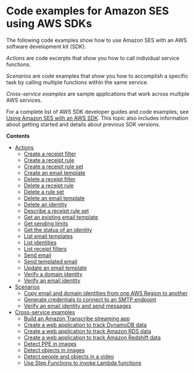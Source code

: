 # Code examples for Amazon SES using AWS SDKs<a name="service_code_examples_ses"></a>

The following code examples show how to use Amazon SES with an AWS software development kit \(SDK\)\. 

*Actions* are code excerpts that show you how to call individual service functions\.

*Scenarios* are code examples that show you how to accomplish a specific task by calling multiple functions within the same service\.

*Cross\-service examples* are sample applications that work across multiple AWS services\.

For a complete list of AWS SDK developer guides and code examples, see [Using Amazon SES with an AWS SDK](sdk-general-information-section.md)\. This topic also includes information about getting started and details about previous SDK versions\.

**Contents**
+ [Actions](service_code_examples_ses_actions.md)
  + [Create a receipt filter](example_ses_CreateReceiptFilter_section.md)
  + [Create a receipt rule](example_ses_CreateReceiptRule_section.md)
  + [Create a receipt rule set](example_ses_CreateReceiptRuleSet_section.md)
  + [Create an email template](example_ses_CreateTemplate_section.md)
  + [Delete a receipt filter](example_ses_DeleteReceiptFilter_section.md)
  + [Delete a receipt rule](example_ses_DeleteReceiptRule_section.md)
  + [Delete a rule set](example_ses_DeleteReceiptRuleSet_section.md)
  + [Delete an email template](example_ses_DeleteTemplate_section.md)
  + [Delete an identity](example_ses_DeleteIdentity_section.md)
  + [Describe a receipt rule set](example_ses_DescribeReceiptRuleSet_section.md)
  + [Get an existing email template](example_ses_GetTemplate_section.md)
  + [Get sending limits](example_ses_GetSendQuota_section.md)
  + [Get the status of an identity](example_ses_GetIdentityVerificationAttributes_section.md)
  + [List email templates](example_ses_ListTemplates_section.md)
  + [List identities](example_ses_ListIdentities_section.md)
  + [List receipt filters](example_ses_ListReceiptFilters_section.md)
  + [Send email](example_ses_SendEmail_section.md)
  + [Send templated email](example_ses_SendTemplatedEmail_section.md)
  + [Update an email template](example_ses_UpdateTemplate_section.md)
  + [Verify a domain identity](example_ses_VerifyDomainIdentity_section.md)
  + [Verify an email identity](example_ses_VerifyEmailIdentity_section.md)
+ [Scenarios](service_code_examples_ses_scenarios.md)
  + [Copy email and domain identities from one AWS Region to another](example_ses_Scenario_ReplicateIdentities_section.md)
  + [Generate credentials to connect to an SMTP endpoint](example_ses_Scenario_GenerateSmtpCredentials_section.md)
  + [Verify an email identity and send messages](example_ses_Scenario_SendEmail_section.md)
+ [Cross\-service examples](service_code_examples_ses_cross-service_examples.md)
  + [Build an Amazon Transcribe streaming app](example_cross_TranscriptionStreamingApp_section.md)
  + [Create a web application to track DynamoDB data](example_cross_DynamoDBDataTracker_section.md)
  + [Create a web application to track Amazon RDS data](example_cross_RDSDataTracker_section.md)
  + [Create a web application to track Amazon Redshift data](example_cross_RedshiftDataTracker_section.md)
  + [Detect PPE in images](example_cross_RekognitionPhotoAnalyzerPPE_section.md)
  + [Detect objects in images](example_cross_RekognitionPhotoAnalyzer_section.md)
  + [Detect people and objects in a video](example_cross_RekognitionVideoDetection_section.md)
  + [Use Step Functions to invoke Lambda functions](example_cross_ServerlessWorkflows_section.md)